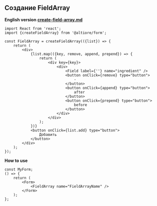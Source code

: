 ## Создание FieldArray

**English version** [**create-field-array.md**](create-field-array.md)

```tsx
import React from 'react';
import {createFieldArray} from '@altiore/form';

const FieldArray = createFieldArray(({list}) => {
	return (
		<div>
			{list.map(({key, remove, append, prepend}) => {
				return (
					<div key={key}>
						<div>
							<Field label={''} name="ingredient" />
							<button onClick={remove} type="button">
								-
							</button>
							<button onClick={append} type="button">
								after
							</button>
							<button onClick={prepend} type="button">
								before
							</button>
						</div>
					</div>
				);
			})}
			<button onClick={list.add} type="button">
				Добавить
			</button>
		</div>
	);
});
```

**How to use**

```tsx
const MyForm;
() => {
	return (
		<Form>
			<FieldArray name="FieldArrayName" />
		</Form>
	);
};
```
